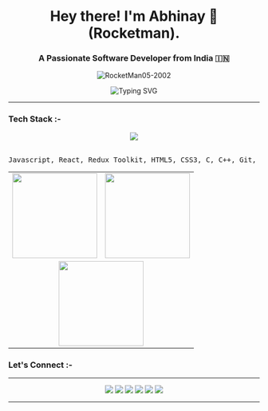 <h1 align="center">Hey there! I'm Abhinay 🚀 (Rocketman). </h1>
<h3 align="center">A Passionate Software Developer from India 🇮🇳</h3>
<!-- <p align="center">----------</p> -->
<p align="center"> <img src="https://komarev.com/ghpvc/?username=RocketMan05-2002&label=Views&color=blue&style=plastic" alt="RocketMan05-2002" /> </p>

<p align="center">
  <img src="https://readme-typing-svg.herokuapp.com?font=Fira+Code&pause=400&center=true&vCenter=true&width=435&lines=Frontend+Fanatic+👨‍💻;Code.+Pray.+Repeat.+✝️;React-ing+to+Everything+⚛️;Debugger+by+day%2C+Dreamer+by+night+🌙" alt="Typing SVG" />
</p>

---
###  Tech Stack :-

<div align="center">
  <img src="https://skillicons.dev/icons?i=js,react,redux,html,css,c,cpp,git,github,tailwind,vercel,ts" />
  <br/><br/>
  <pre>Javascript, React, Redux Toolkit, HTML5, CSS3, C, C++, Git, Github, Tailwind, Vercel, Typescript.</pre>
</div>


<div align="center">
  <table>
    <tr>
      <td>
        <img src="https://github-readme-stats.vercel.app/api?username=RocketMan05-2002&show_icons=true&theme=tokyonight&include_all_commits=true&count_private=true" height="170" />
      </td>
      <td>
        <img src="https://streak-stats.demolab.com?user=RocketMan05-2002&locale=en&mode=daily&theme=dracula&hide_border=false&border_radius=5" height="170" />
      </td>
    </tr>
    <tr>
      <td colspan="2" align="center">
        <img src="https://github-readme-stats.vercel.app/api/top-langs/?username=RocketMan05-2002&layout=compact&theme=tokyonight" height="170" />
      </td>
    </tr>
  </table>
</div>

### Let's Connect :-
---
<p align="center">
  <a href="#"><img src="https://img.shields.io/badge/Youtube-%23FF0000.svg?style=for-the-badge&logo=youtube&logoColor=white" /></a>
  <a href="https://www.instagram.com/abhinay_shambharkar/"><img src="https://img.shields.io/badge/Instagram-%23E4405F.svg?style=for-the-badge&logo=instagram&logoColor=white" /></a>
  <a href="#"><img src="https://img.shields.io/badge/Twitch-%239146FF.svg?style=for-the-badge&logo=twitch&logoColor=white" /></a>
  <a href="https://discordapp.com/users/700730436640571442"><img src="https://img.shields.io/badge/Discord-%237289DA.svg?style=for-the-badge&logo=discord&logoColor=white" /></a>
  <a href="#"><img src="https://img.shields.io/badge/Gmail-%23D14836.svg?style=for-the-badge&logo=gmail&logoColor=white" /></a>
  <a href="https://www.linkedin.com/in/abhinay-shambharkar-813666193/"><img src="https://img.shields.io/badge/LinkedIn-%230077B5.svg?style=for-the-badge&logo=linkedin&logoColor=white" /></a>
</p>

---
